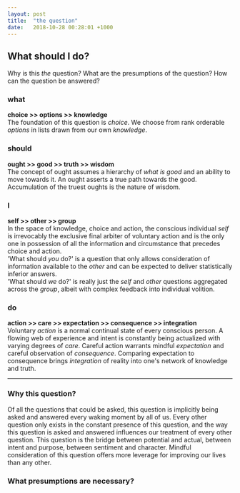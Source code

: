 ```yaml
---
layout: post
title:  "the question"
date:   2018-10-28 00:28:01 +1000
---
```


## What should I do?
Why is this *the* question? What are the presumptions of the question? How can the question be answered?

### what
**choice >> options >> knowledge**  
The foundation of this question is *choice*.  We choose from rank orderable *options* in lists drawn from our own *knowledge*.

### should
**ought >> good >> truth >> wisdom**  
The concept of ought assumes a hierarchy of *what is good* and an ability to move towards it.  An ought asserts a true path towards the good.  Accumulation of the truest oughts is the nature of wisdom.

### I
**self >> other >> group**  
In the space of knowledge, choice and action, the conscious individual *self* is irrevocably the exclusive final arbiter of voluntary action and is the only one in possession of all the information and circumstance that precedes choice and action.  
'What should *you* do?' is a question that only allows consideration of information available to the *other* and can be expected to deliver statistically inferior answers.  
'What should *we* do?' is really just the *self* and *other* questions aggregated across the *group*, albeit with complex feedback into individual volition.

### do
**action >> care >> expectation >> consequence >> integration**  
Voluntary *action* is a normal continual state of every conscious person. A flowing web of experience and intent is constantly being actualized with varying degrees of *care*. Careful action warrants mindful *expectation* and careful observation of *consequence*. Comparing expectation to consequence brings *integration* of reality into one's network of knowledge and truth.  

---
### Why this question?
Of all the questions that could be asked, this question is implicitly being asked and answered every waking moment by all of us.  Every other question only exists in the constant presence of this question, and the way this question is asked and answered influences our treatment of every other question.  This question is the bridge between potential and actual, between intent and purpose, between sentiment and character. Mindful consideration of this question offers more leverage for improving our lives than any other.

### What presumptions are necessary?

